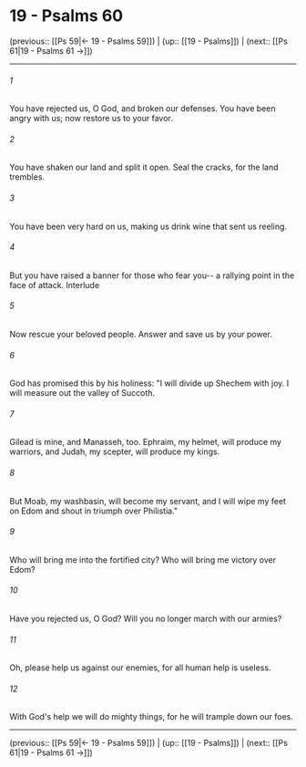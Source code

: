 # 19 - Psalms 60

(previous:: [[Ps 59|← 19 - Psalms 59]]) | (up:: [[19 - Psalms]]) | (next:: [[Ps 61|19 - Psalms 61 →]])

***


###### 1 
You have rejected us, O God, and broken our defenses. You have been angry with us; now restore us to your favor. 

###### 2 
You have shaken our land and split it open. Seal the cracks, for the land trembles. 

###### 3 
You have been very hard on us, making us drink wine that sent us reeling. 

###### 4 
But you have raised a banner for those who fear you-- a rallying point in the face of attack. Interlude 

###### 5 
Now rescue your beloved people. Answer and save us by your power. 

###### 6 
God has promised this by his holiness: "I will divide up Shechem with joy. I will measure out the valley of Succoth. 

###### 7 
Gilead is mine, and Manasseh, too. Ephraim, my helmet, will produce my warriors, and Judah, my scepter, will produce my kings. 

###### 8 
But Moab, my washbasin, will become my servant, and I will wipe my feet on Edom and shout in triumph over Philistia." 

###### 9 
Who will bring me into the fortified city? Who will bring me victory over Edom? 

###### 10 
Have you rejected us, O God? Will you no longer march with our armies? 

###### 11 
Oh, please help us against our enemies, for all human help is useless. 

###### 12 
With God's help we will do mighty things, for he will trample down our foes.

***

(previous:: [[Ps 59|← 19 - Psalms 59]]) | (up:: [[19 - Psalms]]) | (next:: [[Ps 61|19 - Psalms 61 →]])
